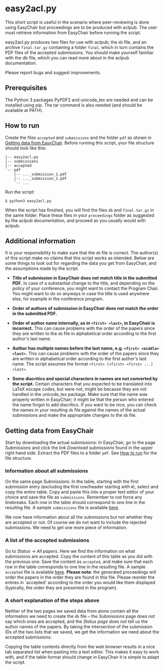 # easy2acl.py

This short script is useful in the scenario where peer-reviewing is done using EasyChair but proceedings are to be produced with aclpub. The user must retrieve information from EasyChair before running the script.
 
easy2acl.py produces two files for use with aclpub; the `db` file, and an archive `final.tar.gz` containing a folder `final`, which in turn contains the PDF files of the accepted submissions. You should make yourself familiar with the db file, which you can read more about in the aclpub documentation.

Please report bugs and suggest improvements.

## Prerequisites

The Python 3 packages PyPDF2 and unicode_tex are needed and can be installed using pip. The tar command is also needed (and should be available at PATH).

## How to run 

Create the files `accepted` and `submissions` and the folder `pdf` as shown in [Getting data from EasyChair](#getting-data-from-easychair). Before running this script, your file structure should look like this: 

    |-- easy2acl.py 
    |-- submissions 
    |-- accepted 
    `-- pdf 
        |-- ..._submission_1.pdf 
        |-- ..._submission_2.pdf 
        `-- ...

Run the script:

    $ python3 easy2acl.py
 
When the script has finished, you will find the files `db` and `final.tar.gz` in the same folder.  Place these files in your `proceedings` folder as suggested by the aclpub documentation, and proceed as you usually would with aclpub.

## Additional information

It is your responsibility to make sure that the `db` file is correct. The author(s) of this script make no claims that this script works as intended. Below are some things to look out for regarding the data you get from EasyChair, and the assumptions made by the script.

* **Title of submission in EasyChair does not match title in the submitted PDF.** In case of a substantial change to the title, and depending on the policy of your conference, you might want to contact the Program Chair.  You might want to do so anyways in case the title is used anywhere else, for example in the conference program.
	
* **Order of authors of submission in EasyChair does not match the order in the submitted PDF.**

* **Order of author name internally, as in `<first> <last>`, in EasyChair is incorrect.** This can cause problems with the order of the papers since they are written to the `db` file in alphabetical order according to the first author's last name.

* **Author has multiple names before the last name, e.g. `<first> <middle> <last>`.** This can cause problems with the order of the papers since they are written in alphabetical order according to the first author's last name. The script assumes the format `<first> [<first> <first> ...] <last>`.
    
* **Some diacritics and special characters in names are not converted by the script.** Certain characters that you expected to be translated into LaTeX escape codes, but were not, might be because they are not handled in the unicode_tex package. Make sure that the name was properly written in EasyChair; it might be that the person who entered the name forgot to add diacritics. If you want to be nice, you can check the names in your resulting `db` file against the names of the actual submissions and make the appropriate changes to the `db` file.

## Getting data from EasyChair

Start by downloading the actual submissions: In EasyChair, go to the page _Submissions_ and click the link _Download submissions_ found in the upper right hand side. Extract the PDF files to a folder `pdf`. See [How to run](#how-to-run) for the file structure.

### Information about all submissions

On the same page _Submissions_: In the table, starting with the first submission entry (excluding the first row/header starting with `#`), select and copy the entire table. Copy and paste this into a proper text editor of your choice and save the file as `submissions`. Remember to not force any linebreaks. Each row in the table should correspond to one line in the resulting file. A sample `submissions` file is available [here](example-files/submissions).

We now have information about all the submissions but not whether they are accepted or not. Of course we do not want to include the rejected submissions. We need to get one more piece of information.

### A list of the accepted submissions

Go to _Status -> All papers_. 
Here we find the information on what submissions are accepted. 
Copy the content of this table as you did with the previous one. Save the content as `accepted`, and make sure that each row in the table corresponds to one line in the resulting file. 
A sample `accepted` file is available [here](example-files/accepted).
**Please note**: the generated proceedings will order the papers in the order they are found in this file.
Please reorder the entires in `accepted' according to the order you would like them displayed (typically, the order they are presented in the program).

### A short explanation of the steps above

Neither of the two pages we saved data from alone contain all the information we need to create the `db` file – the _Submissions_ page does not say which ones are accepted, and the _Status page_ does not tell us the author names of the papers. By taking the intersection of the submission IDs of the two lists that we saved, we get the information we need about the accepted submissions.

Copying the table contents directly from the web browser results in a nice tab separated list when pasting into a text editor. This makes it easy to work with, and if the table format should change in EasyChair it is simple to adapt the script.
